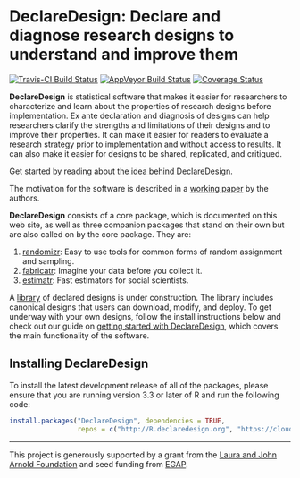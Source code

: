 
<!-- README.md is generated from README.Rmd. Please edit that file -->
DeclareDesign: Declare and diagnose research designs to understand and improve them
===================================================================================

[![Travis-CI Build Status](https://travis-ci.org/DeclareDesign/DeclareDesign.svg?branch=master)](https://travis-ci.org/DeclareDesign/DeclareDesign) [![AppVeyor Build Status](https://ci.appveyor.com/api/projects/status/github/DeclareDesign/DeclareDesign?branch=master&svg=true)](https://ci.appveyor.com/project/DeclareDesign/DeclareDesign) [![Coverage Status](https://coveralls.io/repos/github/DeclareDesign/DeclareDesign/badge.svg?branch=master)](https://coveralls.io/github/DeclareDesign/DeclareDesign?branch=master)

**DeclareDesign** is statistical software that makes it easier for researchers to characterize and learn about the properties of research designs before implementation. Ex ante declaration and diagnosis of designs can help researchers clarify the strengths and limitations of their designs and to improve their properties. It can make it easier for readers to evaluate a research strategy prior to implementation and without access to results. It can also make it easier for designs to be shared, replicated, and critiqued.

Get started <!-- with our Web-based [design builder](http://shiny.declaredesign.org/builder/) or --> by reading about [the idea behind DeclareDesign](articles/idea.html).

The motivation for the software is described in a [working paper](http://declaredesign.org/paper.pdf) by the authors.

**DeclareDesign** consists of a core package, which is documented on this web site, as well as three companion packages that stand on their own but are also called on by the core package. They are:

1.  [randomizr](http://randomizr.declaredesign.org): Easy to use tools for common forms of random assignment and sampling.
2.  [fabricatr](http://fabricatr.declaredesign.org): Imagine your data before you collect it.
3.  [estimatr](http://estimatr.declaredesign.org): Fast estimators for social scientists.

A [library](http://declaredesign.org/articles/design_library.html) of declared designs is under construction. The library includes canonical designs that users can download, modify, and deploy. To get underway with your own designs, follow the install instructions below and check out our guide on [getting started with DeclareDesign](articles/DeclareDesign.html), which covers the main functionality of the software.

Installing DeclareDesign
------------------------

To install the latest development release of all of the packages, please ensure that you are running version 3.3 or later of R and run the following code:

``` r
install.packages("DeclareDesign", dependencies = TRUE, 
                 repos = c("http://R.declaredesign.org", "https://cloud.r-project.org"))
```

------------------------------------------------------------------------

This project is generously supported by a grant from the [Laura and John Arnold Foundation](http://www.arnoldfoundation.org) and seed funding from [EGAP](http://egap.org).
